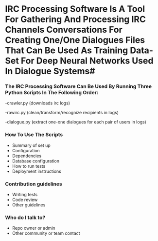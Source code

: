 # IRC Processing Software Is A Tool For Gathering And Processing IRC Channels Conversations For Creating One/One Dialogues Files That Can Be Used As Training Data-Set For Deep Neural Networks Used In Dialogue Systems#


### The IRC Processing Software Can Be Used By Running Three Python Scripts In The Following Order: ###
 
-crawler.py (downloads irc logs)
 
-rawirc.py (clean/transform/recognize recipients in logs)
 
-dialogue.py (extract one-one dialogues for each pair of users in logs)


### How To Use The Scripts ###

* Summary of set up
* Configuration
* Dependencies
* Database configuration
* How to run tests
* Deployment instructions

### Contribution guidelines ###

* Writing tests
* Code review
* Other guidelines

### Who do I talk to? ###

* Repo owner or admin
* Other community or team contact
